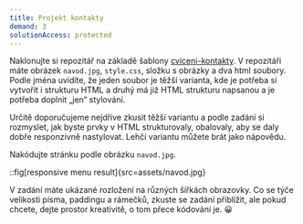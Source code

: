 ```yaml
---
title: Projekt kontakty
demand: 3
solutionAccess: protected
---
```


Naklonujte si repozitář na základě šablony [cviceni-kontakty](https://github.com/Czechitas-podklady-WEB/cviceni-kontakty).
V repozitáři máte obrázek `navod.jpg`, `style.css`, složku s obrázky a dva html soubory.
Podle jména uvidíte, že jeden soubor je těžší varianta, kde je potřeba si vytvořit i strukturu HTML a druhý má již HTML strukturu napsanou a je potřeba doplnit „jen“ stylování.

Určitě doporučujeme nejdříve zkusit těžší variantu a podle zadání si rozmyslet, jak byste prvky v HTML strukturovaly, obalovaly, aby se daly dobře responzivně nastylovat.
Lehčí variantu můžete brát jako nápovědu.

Nakódujte stránku podle obrázku `navod.jpg`.

::fig[responsive menu result]{src=assets/navod.jpg}

V zadání máte ukázané rozložení na různých šířkách obrazovky.
Co se týče velikosti písma, paddingu a rámečků, zkuste se zadání přiblížit, ale pokud chcete, dejte prostor kreativitě, o tom přece kódování je. 😀
